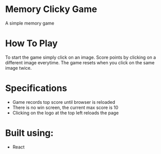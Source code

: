 # Memory Clicky Game
A simple memory game

# How To Play
To start the game simply click on an image. 
Score points by clicking on a different image everytime.
The game resets when you click on the same image twice.

# Specifications
- Game records top score until browser is reloaded
- There is no win screen, the current max score is 10
- Clicking on the logo at the top left reloads the page

# Built using:
- React

